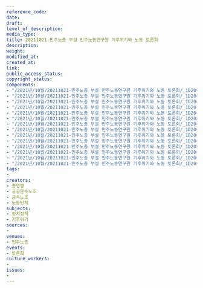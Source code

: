 ```yaml
---
reference_code: 
date: 
draft: 
level_of_description: 
media_type: 
title: 20211021-민주노총 부설 민주노동연구원 기후위기와 노동 토론회
description: 
weight: 
modified_at: 
created_at: 
link: 
public_access_status: 
copyright_status: 
components:
- "/2021년/10월/20211021-민주노총 부설 민주노동연구원 기후위기와 노동 토론회/_1D20058.jpg"
- "/2021년/10월/20211021-민주노총 부설 민주노동연구원 기후위기와 노동 토론회/_1D20028.jpg"
- "/2021년/10월/20211021-민주노총 부설 민주노동연구원 기후위기와 노동 토론회/_1D20050.jpg"
- "/2021년/10월/20211021-민주노총 부설 민주노동연구원 기후위기와 노동 토론회/_1D20100.jpg"
- "/2021년/10월/20211021-민주노총 부설 민주노동연구원 기후위기와 노동 토론회/_1D20060.jpg"
- "/2021년/10월/20211021-민주노총 부설 민주노동연구원 기후위기와 노동 토론회/_1D20086.jpg"
- "/2021년/10월/20211021-민주노총 부설 민주노동연구원 기후위기와 노동 토론회/_1D20021.jpg"
- "/2021년/10월/20211021-민주노총 부설 민주노동연구원 기후위기와 노동 토론회/_1D20055.jpg"
- "/2021년/10월/20211021-민주노총 부설 민주노동연구원 기후위기와 노동 토론회/_1D20063.jpg"
- "/2021년/10월/20211021-민주노총 부설 민주노동연구원 기후위기와 노동 토론회/_1D20015.jpg"
- "/2021년/10월/20211021-민주노총 부설 민주노동연구원 기후위기와 노동 토론회/_1D20038.jpg"
- "/2021년/10월/20211021-민주노총 부설 민주노동연구원 기후위기와 노동 토론회/_1D20007.jpg"
- "/2021년/10월/20211021-민주노총 부설 민주노동연구원 기후위기와 노동 토론회/_1D20012.jpg"
- "/2021년/10월/20211021-민주노총 부설 민주노동연구원 기후위기와 노동 토론회/_1D20090.jpg"
tags:
- 
creators:
- 총연맹
- 공공운수노조
- 금속노조
- 노동단체
subjects:
- 정치정책
- 기후위기
sources:
- 
venues:
- 민주노총
events:
- 토론회
culture_workers:
- 
issues:
- 
---
```

